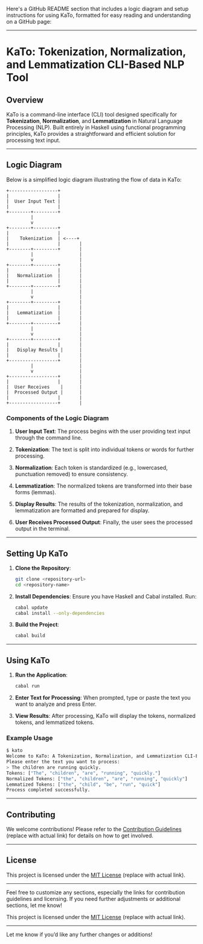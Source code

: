 Here's a GitHub README section that includes a logic diagram and setup instructions for using KaTo, formatted for easy reading and understanding on a GitHub page:

---

# KaTo: Tokenization, Normalization, and Lemmatization CLI-Based NLP Tool

## Overview

KaTo is a command-line interface (CLI) tool designed specifically for **Tokenization**, **Normalization**, and **Lemmatization** in Natural Language Processing (NLP). Built entirely in Haskell using functional programming principles, KaTo provides a straightforward and efficient solution for processing text input.

---

## Logic Diagram

Below is a simplified logic diagram illustrating the flow of data in KaTo:

```
+------------------+
|                  |
|  User Input Text |
|                  |
+--------+---------+
         |
         v
+--------+---------+
|                  |
|    Tokenization  | <----+
|                  |       |
+--------+---------+       |
         |                 |
         v                 |
+--------+---------+       |
|                  |       |
|   Normalization  |       |
|                  |       |
+--------+---------+       |
         |                 |
         v                 |
+--------+---------+       |
|                  |       |
|   Lemmatization  |       |
|                  |       |
+--------+---------+       |
         |                 |
         v                 |
+--------+---------+       |
|                  |       |
|   Display Results |      |
|                  |       |
+------------------+       |
         |                 |
         v                 |
+------------------+       |
|                  |       |
|  User Receives    |      |
|  Processed Output |      |
|                  |       |
+------------------+       |
```

### Components of the Logic Diagram

1. **User Input Text**: The process begins with the user providing text input through the command line.
  
2. **Tokenization**: The text is split into individual tokens or words for further processing.

3. **Normalization**: Each token is standardized (e.g., lowercased, punctuation removed) to ensure consistency.

4. **Lemmatization**: The normalized tokens are transformed into their base forms (lemmas).

5. **Display Results**: The results of the tokenization, normalization, and lemmatization are formatted and prepared for display.

6. **User Receives Processed Output**: Finally, the user sees the processed output in the terminal.

---

## Setting Up KaTo

1. **Clone the Repository**: 
   ```bash
   git clone <repository-url>
   cd <repository-name>
   ```

2. **Install Dependencies**: Ensure you have Haskell and Cabal installed. Run:
   ```bash
   cabal update
   cabal install --only-dependencies
   ```

3. **Build the Project**:
   ```bash
   cabal build
   ```

---

## Using KaTo

1. **Run the Application**:
   ```bash
   cabal run
   ```

2. **Enter Text for Processing**: 
   When prompted, type or paste the text you want to analyze and press Enter.

3. **View Results**: 
   After processing, KaTo will display the tokens, normalized tokens, and lemmatized tokens.

### Example Usage

```bash
$ kato
Welcome to KaTo: A Tokenization, Normalization, and Lemmatization CLI-Based NLP Tool!
Please enter the text you want to process:
> The children are running quickly.
Tokens: ["The", "children", "are", "running", "quickly."]
Normalized Tokens: ["the", "children", "are", "running", "quickly"]
Lemmatized Tokens: ["the", "child", "be", "run", "quick"]
Process completed successfully.
```

---

## Contributing

We welcome contributions! Please refer to the [Contribution Guidelines](LINK_TO_CONTRIBUTION_GUIDELINES) (replace with actual link) for details on how to get involved.

---

## License

This project is licensed under the [MIT License](LINK_TO_LICENSE) (replace with actual link).

---

Feel free to customize any sections, especially the links for contribution guidelines and licensing. If you need further adjustments or additional sections, let me know!

This project is licensed under the [MIT License](LINK_TO_LICENSE) (replace with actual link).

---

Let me know if you’d like any further changes or additions!
